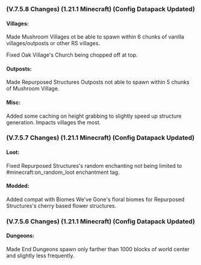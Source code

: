 ### **(V.7.5.8 Changes) (1.21.1 Minecraft) (Config Datapack Updated)**

#### Villages:
Made Mushroom Villages ot be able to spawn within 6 chunks of vanilla villages/outposts or other RS villages.

Fixed Oak Village's Church being chopped off at top.

#### Outposts:
Made Repurposed Structures Outposts not able to spawn within 5 chunks of Mushroom Village.

#### Misc:
Added some caching on height grabbing to slightly speed up structure generation. Impacts villages the most.


### **(V.7.5.7 Changes) (1.21.1 Minecraft) (Config Datapack Updated)**

#### Loot:
Fixed Repurposed Structures's random enchanting not being limited to #minecraft:on_random_loot enchantment tag.

#### Modded:
Added compat with Biomes We've Gone's floral biomes for Repurposed Structures's cherry based flower structures.


### **(V.7.5.6 Changes) (1.21.1 Minecraft) (Config Datapack Updated)**

#### Dungeons:
Made End Dungeons spawn only farther than 1000 blocks of world center and slightly less frequently.